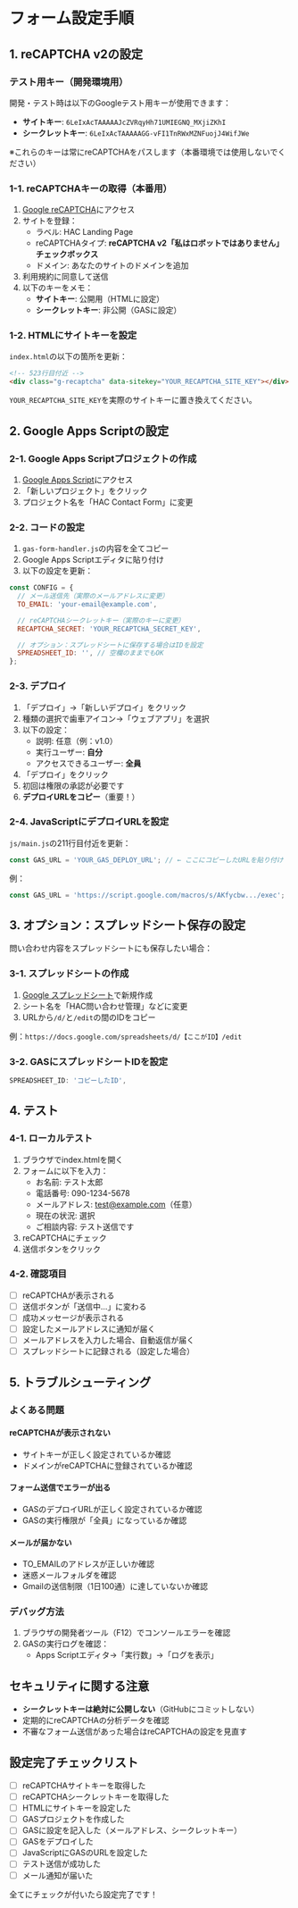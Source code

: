 # フォーム設定手順

## 1. reCAPTCHA v2の設定

### テスト用キー（開発環境用）
開発・テスト時は以下のGoogleテスト用キーが使用できます：
- **サイトキー**: `6LeIxAcTAAAAAJcZVRqyHh71UMIEGNQ_MXjiZKhI`
- **シークレットキー**: `6LeIxAcTAAAAAGG-vFI1TnRWxMZNFuojJ4WifJWe`

※これらのキーは常にreCAPTCHAをパスします（本番環境では使用しないでください）

### 1-1. reCAPTCHAキーの取得（本番用）
1. [Google reCAPTCHA](https://www.google.com/recaptcha/admin/create)にアクセス
2. サイトを登録：
   - ラベル: HAC Landing Page
   - reCAPTCHAタイプ: **reCAPTCHA v2「私はロボットではありません」チェックボックス**
   - ドメイン: あなたのサイトのドメインを追加
3. 利用規約に同意して送信
4. 以下のキーをメモ：
   - **サイトキー**: 公開用（HTMLに設定）
   - **シークレットキー**: 非公開（GASに設定）

### 1-2. HTMLにサイトキーを設定
`index.html`の以下の箇所を更新：
```html
<!-- 523行目付近 -->
<div class="g-recaptcha" data-sitekey="YOUR_RECAPTCHA_SITE_KEY"></div>
```
`YOUR_RECAPTCHA_SITE_KEY`を実際のサイトキーに置き換えてください。

## 2. Google Apps Scriptの設定

### 2-1. Google Apps Scriptプロジェクトの作成
1. [Google Apps Script](https://script.google.com)にアクセス
2. 「新しいプロジェクト」をクリック
3. プロジェクト名を「HAC Contact Form」に変更

### 2-2. コードの設定
1. `gas-form-handler.js`の内容を全てコピー
2. Google Apps Scriptエディタに貼り付け
3. 以下の設定を更新：

```javascript
const CONFIG = {
  // メール送信先（実際のメールアドレスに変更）
  TO_EMAIL: 'your-email@example.com',

  // reCAPTCHAシークレットキー（実際のキーに変更）
  RECAPTCHA_SECRET: 'YOUR_RECAPTCHA_SECRET_KEY',

  // オプション：スプレッドシートに保存する場合はIDを設定
  SPREADSHEET_ID: '', // 空欄のままでもOK
};
```

### 2-3. デプロイ
1. 「デプロイ」→「新しいデプロイ」をクリック
2. 種類の選択で歯車アイコン→「ウェブアプリ」を選択
3. 以下の設定：
   - 説明: 任意（例：v1.0）
   - 実行ユーザー: **自分**
   - アクセスできるユーザー: **全員**
4. 「デプロイ」をクリック
5. 初回は権限の承認が必要です
6. **デプロイURLをコピー**（重要！）

### 2-4. JavaScriptにデプロイURLを設定
`js/main.js`の211行目付近を更新：
```javascript
const GAS_URL = 'YOUR_GAS_DEPLOY_URL'; // ← ここにコピーしたURLを貼り付け
```

例：
```javascript
const GAS_URL = 'https://script.google.com/macros/s/AKfycbw.../exec';
```

## 3. オプション：スプレッドシート保存の設定

問い合わせ内容をスプレッドシートにも保存したい場合：

### 3-1. スプレッドシートの作成
1. [Google スプレッドシート](https://sheets.google.com)で新規作成
2. シート名を「HAC問い合わせ管理」などに変更
3. URLから`/d/`と`/edit`の間のIDをコピー

例：`https://docs.google.com/spreadsheets/d/【ここがID】/edit`

### 3-2. GASにスプレッドシートIDを設定
```javascript
SPREADSHEET_ID: 'コピーしたID',
```

## 4. テスト

### 4-1. ローカルテスト
1. ブラウザでindex.htmlを開く
2. フォームに以下を入力：
   - お名前: テスト太郎
   - 電話番号: 090-1234-5678
   - メールアドレス: test@example.com（任意）
   - 現在の状況: 選択
   - ご相談内容: テスト送信です
3. reCAPTCHAにチェック
4. 送信ボタンをクリック

### 4-2. 確認項目
- [ ] reCAPTCHAが表示される
- [ ] 送信ボタンが「送信中...」に変わる
- [ ] 成功メッセージが表示される
- [ ] 設定したメールアドレスに通知が届く
- [ ] メールアドレスを入力した場合、自動返信が届く
- [ ] スプレッドシートに記録される（設定した場合）

## 5. トラブルシューティング

### よくある問題

#### reCAPTCHAが表示されない
- サイトキーが正しく設定されているか確認
- ドメインがreCAPTCHAに登録されているか確認

#### フォーム送信でエラーが出る
- GASのデプロイURLが正しく設定されているか確認
- GASの実行権限が「全員」になっているか確認

#### メールが届かない
- TO_EMAILのアドレスが正しいか確認
- 迷惑メールフォルダを確認
- Gmailの送信制限（1日100通）に達していないか確認

### デバッグ方法
1. ブラウザの開発者ツール（F12）でコンソールエラーを確認
2. GASの実行ログを確認：
   - Apps Scriptエディタ→「実行数」→「ログを表示」

## セキュリティに関する注意

- **シークレットキーは絶対に公開しない**（GitHubにコミットしない）
- 定期的にreCAPTCHAの分析データを確認
- 不審なフォーム送信があった場合はreCAPTCHAの設定を見直す

## 設定完了チェックリスト

- [ ] reCAPTCHAサイトキーを取得した
- [ ] reCAPTCHAシークレットキーを取得した
- [ ] HTMLにサイトキーを設定した
- [ ] GASプロジェクトを作成した
- [ ] GASに設定を記入した（メールアドレス、シークレットキー）
- [ ] GASをデプロイした
- [ ] JavaScriptにGASのURLを設定した
- [ ] テスト送信が成功した
- [ ] メール通知が届いた

全てにチェックが付いたら設定完了です！